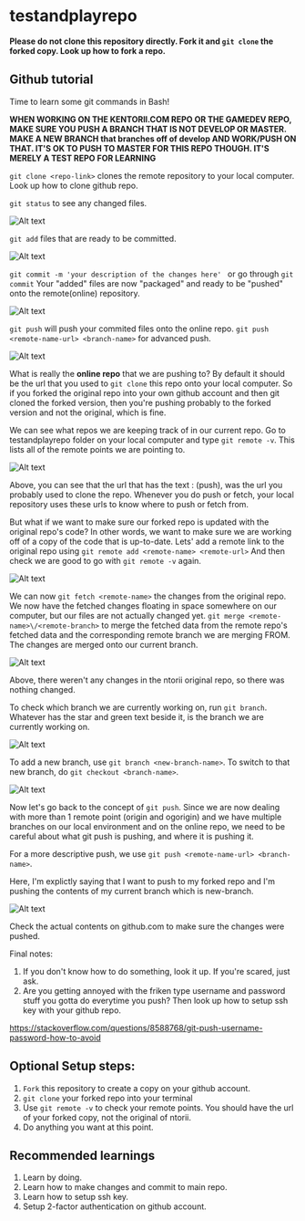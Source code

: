 # testandplayrepo

**Please do not clone this repository directly. Fork it and `git clone` the forked copy. Look up how to fork a repo.**

## Github tutorial

Time to learn some git commands in Bash!

**WHEN WORKING ON THE KENTORII.COM REPO OR THE GAMEDEV REPO, MAKE SURE YOU PUSH A BRANCH THAT IS NOT DEVELOP OR MASTER. MAKE A NEW BRANCH that branches off of develop AND WORK/PUSH ON THAT. IT'S OK TO PUSH TO MASTER FOR THIS REPO THOUGH. IT'S MERELY A TEST REPO FOR LEARNING**

`git clone <repo-link>` clones the remote repository to your local computer. Look up how to clone github repo.

`git status` to see any changed files.

![Alt text](/img/git_status.png?raw=true "git status")

`git add` files that are ready to be committed.

![Alt text](/img/git_add.png?raw=true "git add")

`git commit -m 'your description of the changes here' `  or go through `git commit`
Your "added" files are now "packaged" and ready to be "pushed" onto the remote(online) repository.

![Alt text](/img/git_commit.png?raw=true "git commit")

`git push` will push your commited files onto the online repo.
`git push <remote-name-url> <branch-name>` for advanced push.

![Alt text](/img/git_push.png?raw=true "git push")

What is really the **online repo** that we are pushing to? By default it should be the url that you used to `git clone` this repo onto your local computer. So if you forked the original repo into your own github account and then git cloned the forked version, then you're pushing probably to the forked version and not the original, which is fine.

We can see what repos we are keeping track of in our current repo. Go to testandplayrepo folder on your local computer and type 
`git remote -v`. This lists all of the remote points we are pointing to.

![Alt text](/img/git_remote.png?raw=true "git remote")

Above, you can see that the url that has the text : (push), was the url you probably used to clone the repo.
Whenever you do push or fetch, your local repository uses these urls to know where to push or fetch from.

But what if we want to make sure our forked repo is updated with the original repo's code? In other words, we want to make sure we are working off of a copy of the code that is up-to-date.
Lets' add a remote link to the original repo using `git remote add <remote-name> <remote-url>`
And then check we are good to go with `git remote -v` again.

![Alt text](/img/git_remote_add.png?raw=true "git remote add")

We can now `git fetch <remote-name>` the changes from the original repo. We now have the fetched changes floating in space somewhere on our computer, but our files are not actually changed yet. `git merge <remote-name>\/<remote-branch>` to merge the fetched data from the remote repo's fetched data and the corresponding remote branch we are merging FROM. The changes are merged onto our current branch.

![Alt text](/img/git_fetch_merge.png?raw=true "git fetch merge")

Above, there weren't any changes in the ntorii original repo, so there was nothing changed.

To check which branch we are currently working on, run `git branch`. Whatever has the star and green text beside it, is the branch we are currently working on.

![Alt text](/img/git_branch.png?raw=true "git branch")


To add a new branch, use `git branch <new-branch-name>`. To switch to that new branch, do `git checkout <branch-name>`. 

![Alt text](/img/git_branch_new_checkout.png?raw=true "git new checout")

Now let's go back to the concept of `git push`. Since we are now dealing with more than 1 remote point (origin and ogorigin) and we have multiple branches on our local environment and on the online repo, we need to be careful about what git push is pushing, and where it is pushing it.

For a more descriptive push, we use `git push <remote-name-url> <branch-name>`. 

Here, I'm explictly saying that I want to push to my forked repo and I'm pushing the contents of my current branch which is new-branch.

![Alt text](/img/git_push_advanced.png?raw=true "git advanced push")


Check the actual contents on github.com to make sure the changes were pushed.

Final notes: 
1. If you don't know how to do something, look it up. If you're scared, just ask. 
2. Are you getting annoyed with the friken type username and password stuff you gotta do everytime you push? Then look up how to setup ssh key with your github repo. 

https://stackoverflow.com/questions/8588768/git-push-username-password-how-to-avoid




## Optional Setup steps:
1. `Fork` this repository to create a copy on your github account.
2. `git clone` your forked repo into your terminal
3. Use `git remote -v` to check your remote points. You should have the url of your forked copy, not the original of ntorii.
4. Do anything you want at this point.

## Recommended learnings
1. Learn by doing. 
2. Learn how to make changes and commit to main repo.
3. Learn how to setup ssh key.
4. Setup 2-factor authentication on github account.
